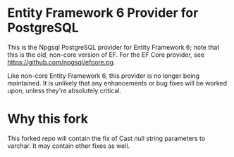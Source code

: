 # Entity Framework 6 Provider for PostgreSQL

This is the Npgsql PostgreSQL provider for Entity Framework 6; note that this is the old, non-core version of EF. For the EF Core provider, see https://github.com/npgsql/efcore.pg.

Like non-core Entity Framework 6, this provider is no longer being maintained. It is unlikely that any enhancements or bug fixes will be worked upon, unless they're absolutely critical.

# Why this fork
This forked repo will contain the fix of Cast null string parameters to varchar. It may contain other fixes as well.
